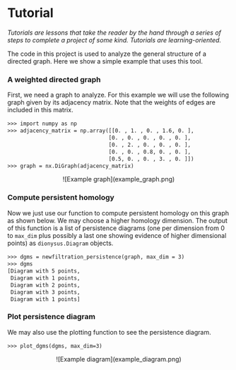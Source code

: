 # Tutorial
*Tutorials are lessons that take the reader by the hand through a series of steps to complete a project of some kind. Tutorials are learning-oriented.*

The code in this project is used to analyze the general structure of a directed graph. Here we show a simple example that uses this tool.

### A weighted directed graph

First, we need a graph to analyze. For this example we will use the following graph given by its adjacency matrix. Note that the weights of edges are included in this matrix.

```
>>> import numpy as np
>>> adjacency_matrix = np.array([[0. , 1. , 0. , 1.6, 0. ],
                                [0. , 0. , 0. , 0. , 0. ],
                                [0. , 2. , 0. , 0. , 0. ],
                                [0. , 0. , 0.8, 0. , 0. ],
                                [0.5, 0. , 0. , 3. , 0. ]])
>>> graph = nx.DiGraph(adjacency_matrix)
```
<p align="center">
![Example graph](example_graph.png)
</p>

### Compute persistent homology

Now we just use our function to compute persistent homology on this graph as shown below. We may choose a higher homology dimension. The output of this function is a list of persistence diagrams (one per dimension from 0 to `max_dim` plus possibly a last one showing evidence of higher dimensional points) as `dionysus.Diagram` objects.
```
>>> dgms = newfiltration_persistence(graph, max_dim = 3)
>>> dgms
[Diagram with 5 points,
 Diagram with 1 points,
 Diagram with 2 points,
 Diagram with 3 points,
 Diagram with 1 points]
```

### Plot persistence diagram

We may also use the plotting function to see the persistence diagram.
```
>>> plot_dgms(dgms, max_dim=3)
```
<p align="center">
![Example diagram](example_diagram.png)
</p>